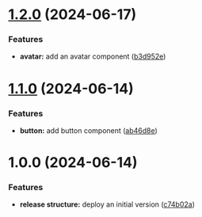 # [1.2.0](https://github.com/devmeireles/gattonero-ui/compare/v1.1.0...v1.2.0) (2024-06-17)


### Features

* **avatar:** add an avatar component ([b3d952e](https://github.com/devmeireles/gattonero-ui/commit/b3d952e26d26930984b83c054a47c1a15739d073))

# [1.1.0](https://github.com/devmeireles/gattonero-ui/compare/v1.0.0...v1.1.0) (2024-06-14)


### Features

* **button:** add button component ([ab46d8e](https://github.com/devmeireles/gattonero-ui/commit/ab46d8e06437ba9a055c2db34289eb63397bfeef))

# 1.0.0 (2024-06-14)


### Features

* **release structure:** deploy an initial version ([c74b02a](https://github.com/devmeireles/gattonero-ui/commit/c74b02a7ca4c43750110b1130358adc7bece549a))
